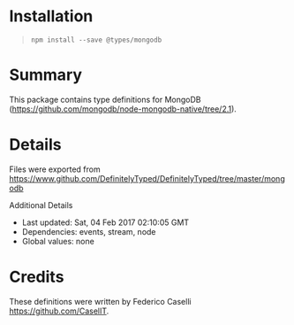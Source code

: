 # Installation
> `npm install --save @types/mongodb`

# Summary
This package contains type definitions for MongoDB (https://github.com/mongodb/node-mongodb-native/tree/2.1).

# Details
Files were exported from https://www.github.com/DefinitelyTyped/DefinitelyTyped/tree/master/mongodb

Additional Details
 * Last updated: Sat, 04 Feb 2017 02:10:05 GMT
 * Dependencies: events, stream, node
 * Global values: none

# Credits
These definitions were written by Federico Caselli <https://github.com/CaselIT>.
